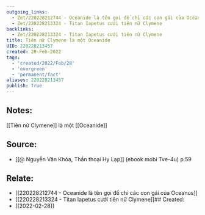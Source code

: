 ```yaml
---
outgoing_links:
  - Zet/220228212744 - Oceanide là tên gọi để chỉ các con gái của Oceanus
  - Zet/220228213324 - Titan Iapetus cưới tiên nữ Clymene
backlinks:
  - Zet/220228213324 - Titan Iapetus cưới tiên nữ Clymene
title: Tiên nữ Clymene là một Oceanide
UID: 220228213457
created: 28-Feb-2022
tags:
  - 'created/2022/Feb/28'
  - 'evergreen'
  - 'permanent/fact'
aliases: 220228213457
publish: True
---
```

## Notes:
[[Tiên nữ Clymene]] là một [[Oceanide]]

## Source:
- [[@ Nguyễn Văn Khỏa, Thần thoại Hy Lạp]] (ebook mobi Tve-4u) p.59

## Relate:
- [[220228212744 - Oceanide là tên gọi để chỉ các con gái của Oceanus]]
- [[220228213324 - Titan Iapetus cưới tiên nữ Clymene]]## Created:
- [[2022-02-28]]
